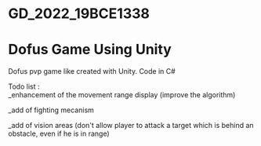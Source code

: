 # GD_2022_19BCE1338
Dofus Game Using Unity
======================

Dofus pvp game like created with Unity. Code in C#

Todo list :  
_enhancement of the movement range display (improve the algorithm)

_add of fighting mecanism  

_add of vision areas (don't allow player to attack a target which is behind an obstacle, even if he is in range)
